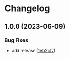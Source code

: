# Changelog

## 1.0.0 (2023-06-09)


### Bug Fixes

* add release ([1eb2cf7](https://github.com/ptcdevs/expressts-restapi/commit/1eb2cf7245bfa398ddc26548d8e3660e2acc729d))
